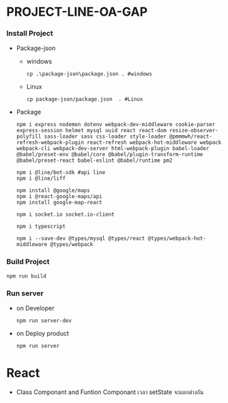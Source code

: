 ﻿# PROJECT-LINE-OA-GAP

### Install Project
   - Package-json
      - windows
         ```
         cp .\package-json\package.json . #windows
         ```

      - Linux
         ```
         cp package-json/package.json  . #Linux
         ```

   - Package
      ```
      npm i express nodemon dotenv webpack-dev-middleware cookie-parser express-session helmet mysql uuid react react-dom resize-observer-polyfill sass-loader sass css-loader style-loader @pmmmwh/react-refresh-webpack-plugin react-refresh webpack-hot-middleware webpack webpack-cli webpack-dev-server html-webpack-plugin babel-loader @babel/preset-env @babel/core @babel/plugin-transform-runtime @babel/preset-react babel-eslint @babel/runtime pm2

      npm i @line/bot-sdk #api line
      npm i @line/liff

      npm install @google/maps
      npm i @react-google-maps/api  
      npm install google-map-react

      npm i socket.io socket.io-client

      npm i typescript

      npm i --save-dev @types/mysql @types/react @types/webpack-hot-middleware @types/webpack
      ```

### Build Project
   ```
   npm run build
   ```
   
### Run server 
   - on Developer
      ```
      npm run server-dev
      ```
   
   - on Deploy product
      ```
      npm run server
      ```

# React
   - Class Componant and Funtion Componant เวลา setState จะแตกต่างกัน